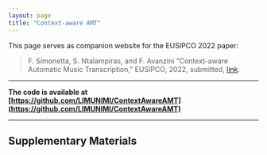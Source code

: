 ```yaml
---
layout: page
title: "Context-aware AMT"
---
```


This page serves as companion website for the EUSIPCO 2022 paper:

> F. Simonetta, S. Ntalampiras, and F. Avanzini “Context-aware Automatic Music Transcription,” EUSIPCO, 2022, submitted, [link]().


---

**The code is available at [https://github.com/LIMUNIMI/ContextAwareAMT](https://github.com/LIMUNIMI/ContextAwareAMT)**

---

## Supplementary Materials
